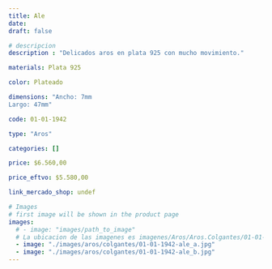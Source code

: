 ```yaml
---
title: Ale
date: 
draft: false

# descripcion
description : "Delicados aros en plata 925 con mucho movimiento."

materials: Plata 925

color: Plateado

dimensions: "Ancho: 7mm 
Largo: 47mm"

code: 01-01-1942

type: "Aros"

categories: []

price: $6.560,00

price_eftvo: $5.580,00

link_mercado_shop: undef

# Images
# first image will be shown in the product page
images:
  # - image: "images/path_to_image"
  # La ubicacion de las imagenes es imagenes/Aros/Aros.Colgantes/01-01-1942-ale
  - image: "./images/aros/colgantes/01-01-1942-ale_a.jpg"
  - image: "./images/aros/colgantes/01-01-1942-ale_b.jpg"
---
```

